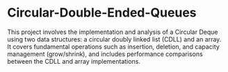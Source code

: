 # Circular-Double-Ended-Queues
This project involves the implementation and analysis of a Circular Deque using two data structures: a circular doubly linked list (CDLL) and an array. It covers fundamental operations such as insertion, deletion, and capacity management (grow/shrink), and includes performance comparisons between the CDLL and array implementations.
